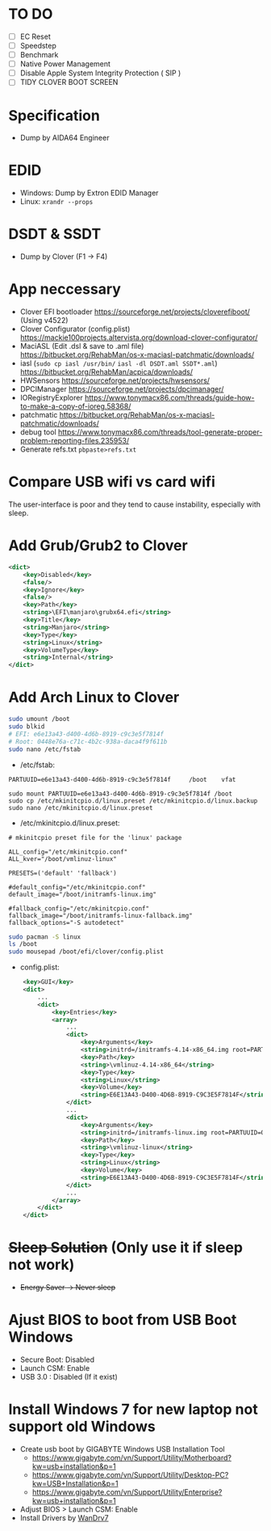 # TO DO

- [ ] EC Reset
- [ ] Speedstep
- [ ] Benchmark
- [ ] Native Power Management
- [ ] Disable Apple System Integrity Protection ( SIP )
- [ ] TIDY CLOVER BOOT SCREEN

# Specification
- Dump by AIDA64 Engineer

# EDID
- Windows: Dump by Extron EDID Manager
- Linux: `xrandr --props`

# DSDT & SSDT
- Dump by Clover (F1 -> F4)

# App neccessary
- Clover EFI bootloader https://sourceforge.net/projects/cloverefiboot/ (Using v4522)
- Clover Configurator (config.plist) https://mackie100projects.altervista.org/download-clover-configurator/
- MaciASL (Edit .dsl & save to .aml file) https://bitbucket.org/RehabMan/os-x-maciasl-patchmatic/downloads/
- iasl (`sudo cp iasl /usr/bin/` `iasl -dl DSDT.aml SSDT*.aml`) https://bitbucket.org/RehabMan/acpica/downloads/
- HWSensors https://sourceforge.net/projects/hwsensors/
- DPCIManager https://sourceforge.net/projects/dpcimanager/
- IORegistryExplorer https://www.tonymacx86.com/threads/guide-how-to-make-a-copy-of-ioreg.58368/
- patchmatic https://bitbucket.org/RehabMan/os-x-maciasl-patchmatic/downloads/
- debug tool https://www.tonymacx86.com/threads/tool-generate-proper-problem-reporting-files.235953/
- Generate refs.txt `pbpaste>refs.txt`

# Compare USB wifi vs card wifi

The user-interface is poor and they tend to cause instability, especially with sleep.

# Add Grub/Grub2 to Clover

```xml
<dict>
    <key>Disabled</key>
    <false/>
    <key>Ignore</key>
    <false/>
    <key>Path</key>
    <string>\EFI\manjaro\grubx64.efi</string>
    <key>Title</key>
    <string>Manjaro</string>
    <key>Type</key>
    <string>Linux</string>
    <key>VolumeType</key>
    <string>Internal</string>
</dict>
```

# Add Arch Linux to Clover

```bash
sudo umount /boot
sudo blkid
# EFI: e6e13a43-d400-4d6b-8919-c9c3e5f7814f
# Root: 0448e76a-c71c-4b2c-938a-daca4f9f611b
sudo nano /etc/fstab
```

- /etc/fstab:
```
PARTUUID=e6e13a43-d400-4d6b-8919-c9c3e5f7814f     /boot    vfat
```

```
sudo mount PARTUUID=e6e13a43-d400-4d6b-8919-c9c3e5f7814f /boot
sudo cp /etc/mkinitcpio.d/linux.preset /etc/mkinitcpio.d/linux.backup
sudo nano /etc/mkinitcpio.d/linux.preset
```

- /etc/mkinitcpio.d/linux.preset:
```
# mkinitcpio preset file for the 'linux' package

ALL_config="/etc/mkinitcpio.conf"
ALL_kver="/boot/vmlinuz-linux"

PRESETS=('default' 'fallback')

#default_config="/etc/mkinitcpio.conf"
default_image="/boot/initramfs-linux.img"

#fallback_config="/etc/mkinitcpio.conf"
fallback_image="/boot/initramfs-linux-fallback.img"
fallback_options="-S autodetect"
```

```bash
sudo pacman -S linux
ls /boot
sudo mousepad /boot/efi/clover/config.plist
```

- config.plist:
```xml
	<key>GUI</key>
	<dict>
        ...
		<dict>
			<key>Entries</key>
			<array>
                ...
                <dict>
					<key>Arguments</key>
					<string>initrd=/initramfs-4.14-x86_64.img root=PARTUUID=0448e76a-c71c-4b2c-938a-daca4f9f611b rw quiet</string>
					<key>Path</key>
					<string>\vmlinuz-4.14-x86_64</string>
					<key>Type</key>
					<string>Linux</string>
					<key>Volume</key>
					<string>E6E13A43-D400-4D6B-8919-C9C3E5F7814F</string>
				</dict>
                ...
                <dict>
                    <key>Arguments</key>
                    <string>initrd=/initramfs-linux.img root=PARTUUID=0448e76a-c71c-4b2c-938a-daca4f9f611b rw quiet</string>
                    <key>Path</key>
                    <string>\vmlinuz-linux</string>
                    <key>Type</key>
                    <string>Linux</string>
                    <key>Volume</key>
                    <string>E6E13A43-D400-4D6B-8919-C9C3E5F7814F</string>
                </dict>
                ...
			</array>
		</dict>
	</dict>
```

# ~~Sleep Solution~~ (Only use it if sleep not work)
- ~~Energy Saver -> Never sleep~~

# Ajust BIOS to boot from USB Boot Windows

- Secure Boot: Disabled
- Launch CSM: Enable
- USB 3.0 : Disabled (If it exist)

# Install Windows 7 for new laptop not support old Windows
- Create usb boot by GIGABYTE Windows USB Installation Tool
  + https://www.gigabyte.com/vn/Support/Utility/Motherboard?kw=usb+installation&p=1
  + https://www.gigabyte.com/vn/Support/Utility/Desktop-PC?kw=USB+Installation&p=1
  + https://www.gigabyte.com/vn/Support/Utility/Enterprise?kw=usb+installation&p=1
- Adjust BIOS > Launch CSM: Enable
- Install Drivers by [WanDrv7](https://www.itsk.com/thread-392206-1-1.html)
